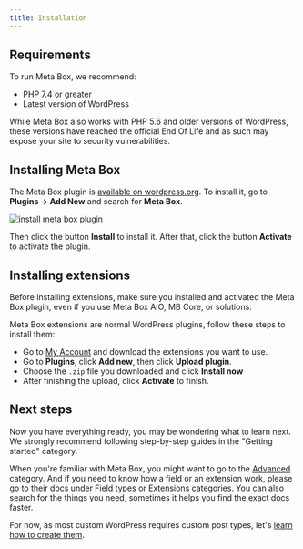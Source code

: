 ```yaml
---
title: Installation
---
```


## Requirements

To run Meta Box, we recommend:
- PHP 7.4 or greater
- Latest version of WordPress

While Meta Box also works with PHP 5.6 and older versions of WordPress, these versions have reached the official End Of Life and as such may expose your site to security vulnerabilities.

## Installing Meta Box

The Meta Box plugin is [available on wordpress.org](https://wordpress.org/plugins/meta-box/). To install it, go to **Plugins &rarr; Add New** and search for **Meta Box**.

![install meta box plugin](https://i.imgur.com/Y6m8Dqq.png)

Then click the button **Install** to install it. After that, click the button **Activate** to activate the plugin.

## Installing extensions

Before installing extensions, make sure you installed and activated the Meta Box plugin, even if you use Meta Box AIO, MB Core, or solutions.

Meta Box extensions are normal WordPress plugins, follow these steps to install them:

- Go to [My Account](https://metabox.io/my-account/) and download the extensions you want to use.
- Go to **Plugins**, click **Add new**, then click **Upload plugin**.
- Choose the `.zip` file you downloaded and click **Install now**
- After finishing the upload, click **Activate** to finish.

## Next steps

Now you have everything ready, you may be wondering what to learn next. We strongly recommend following step-by-step guides in the "Getting started" category.

When you're familiar with Meta Box, you might want to go to the [Advanced](/category/advanced/) category. And if you need to know how a field or an extension work, please go to their docs under [Field types](/category/fields/) or [Extensions](/category/extensions/) categories. You can also search for the things you need, sometimes it helps you find the exact docs faster.

For now, as most custom WordPress requires custom post types, let's [learn how to create them](/creating-post-types/).